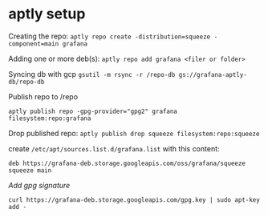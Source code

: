 # aptly setup


Creating the repo: `aptly repo create -distribution=squeeze -component=main grafana`

Adding one or more deb(s): `aptly repo add grafana <filer or folder>`


Syncing db with gcp `gsutil -m rsync -r /repo-db gs://grafana-aptly-db/repo-db`

Publish repo to /repo 

`aptly publish repo -gpg-provider="gpg2" grafana filesystem:repo:grafana`

Drop published repo: `aptly publish drop squeeze filesystem:repo:squeeze`

create `/etc/apt/sources.list.d/grafana.list` with this content:
```
deb https://grafana-deb.storage.googleapis.com/oss/grafana/squeeze squeeze main
```

*Add gpg signature*
```
curl https://grafana-deb.storage.googleapis.com/gpg.key | sudo apt-key add -
```
